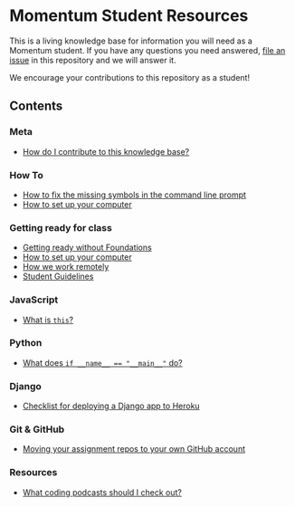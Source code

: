 # Momentum Student Resources

This is a living knowledge base for information you will need as a Momentum student. If you have any questions you need answered, [file an issue](https://github.com/momentumlearn/student-resources/issues/new) in this repository and we will answer it.

We encourage your contributions to this repository as a student!

## Contents

### Meta

- [How do I contribute to this knowledge base?](articles/contributing.md)

### How To

- [How to fix the missing symbols in the command line prompt](articles/terminal-font.md)
- [How to set up your computer](articles/setup.md)

### Getting ready for class

- [Getting ready without Foundations](articles/getting-ready.md)
- [How to set up your computer](articles/setup.md)
- [How we work remotely](articles/working-remotely.md)
- [Student Guidelines](articles/student-guidelines.md)

### JavaScript

- [What is `this`?](articles/this-js.md)

### Python

- [What does `if __name__ == "__main__"` do?](articles/pymain.md)

### Django

- [Checklist for deploying a Django app to Heroku](articles/deploy-django-to-heroku.md)

### Git & GitHub

- [Moving your assignment repos to your own GitHub account](articles/moving-your-repos.md)

### Resources

- [What coding podcasts should I check out?](articles/podcasts.md)
